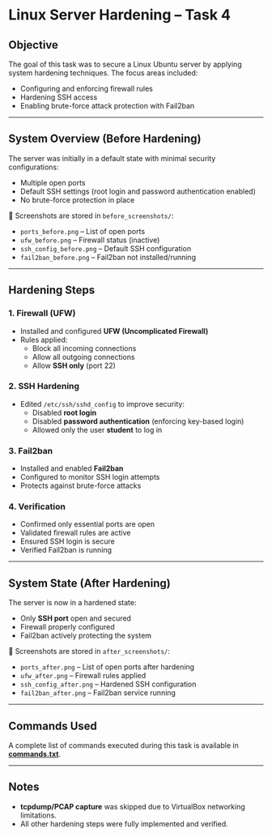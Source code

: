 # Linux Server Hardening – Task 4  

## Objective  
The goal of this task was to secure a Linux Ubuntu server by applying system hardening techniques. The focus areas included:  
- Configuring and enforcing firewall rules  
- Hardening SSH access  
- Enabling brute-force attack protection with Fail2ban  

---

## System Overview (Before Hardening)  
The server was initially in a default state with minimal security configurations:  
- Multiple open ports  
- Default SSH settings (root login and password authentication enabled)  
- No brute-force protection in place  

📂 Screenshots are stored in `before_screenshots/`:  
- `ports_before.png` – List of open ports  
- `ufw_before.png` – Firewall status (inactive)  
- `ssh_config_before.png` – Default SSH configuration  
- `fail2ban_before.png` – Fail2ban not installed/running  

---

## Hardening Steps  

### 1. Firewall (UFW)  
- Installed and configured **UFW (Uncomplicated Firewall)**  
- Rules applied:  
  - Block all incoming connections  
  - Allow all outgoing connections  
  - Allow **SSH only** (port 22)  

### 2. SSH Hardening  
- Edited `/etc/ssh/sshd_config` to improve security:  
  - Disabled **root login**  
  - Disabled **password authentication** (enforcing key-based login)  
  - Allowed only the user **student** to log in  

### 3. Fail2ban  
- Installed and enabled **Fail2ban**  
- Configured to monitor SSH login attempts  
- Protects against brute-force attacks  

### 4. Verification  
- Confirmed only essential ports are open  
- Validated firewall rules are active  
- Ensured SSH login is secure  
- Verified Fail2ban is running  

---

## System State (After Hardening)  
The server is now in a hardened state:  
- Only **SSH port** open and secured  
- Firewall properly configured  
- Fail2ban actively protecting the system  

📂 Screenshots are stored in `after_screenshots/`:  
- `ports_after.png` – List of open ports after hardening  
- `ufw_after.png` – Firewall rules applied  
- `ssh_config_after.png` – Hardened SSH configuration  
- `fail2ban_after.png` – Fail2ban service running  

---

## Commands Used  
A complete list of commands executed during this task is available in **[commands.txt](./commands.txt)**.  

---

## Notes  
- **tcpdump/PCAP capture** was skipped due to VirtualBox networking limitations.  
- All other hardening steps were fully implemented and verified.  
